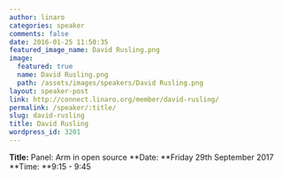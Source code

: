 ```yaml
---
author: linaro
categories: speaker
comments: false
date: 2016-01-25 11:50:35
featured_image_name: David Rusling.png
image:
  featured: true
  name: David Rusling.png
  path: /assets/images/speakers/David Rusling.png
layout: speaker-post
link: http://connect.linaro.org/member/david-rusling/
permalink: /speaker/:title/
slug: david-rusling
title: David Rusling
wordpress_id: 3201
---
```


**Title:** Panel: Arm in open source
**Date: **Friday 29th September 2017
**Time: **9:15 - 9:45